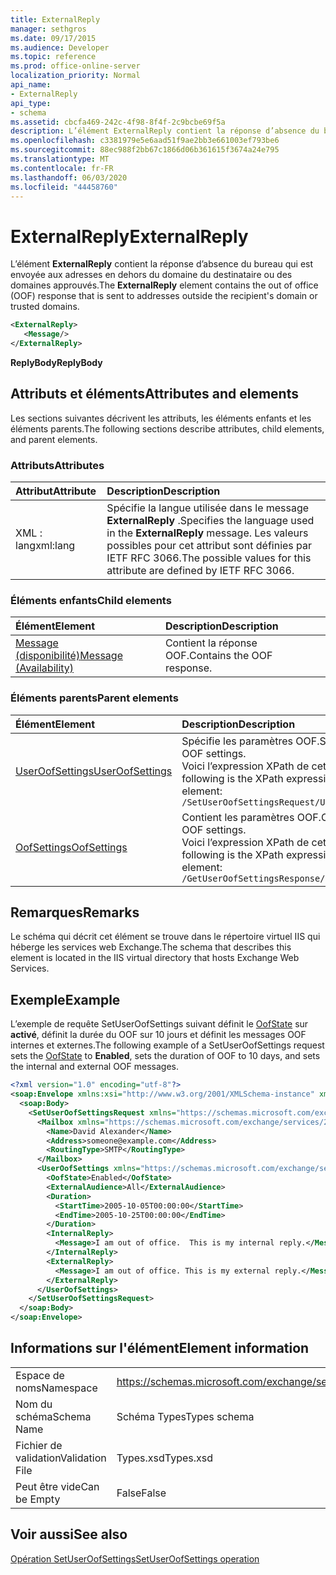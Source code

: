 ```yaml
---
title: ExternalReply
manager: sethgros
ms.date: 09/17/2015
ms.audience: Developer
ms.topic: reference
ms.prod: office-online-server
localization_priority: Normal
api_name:
- ExternalReply
api_type:
- schema
ms.assetid: cbcfa469-242c-4f98-8f4f-2c9bcbe69f5a
description: L’élément ExternalReply contient la réponse d’absence du bureau qui est envoyée aux adresses en dehors du domaine du destinataire ou des domaines approuvés.
ms.openlocfilehash: c3381979e5e6aad51f9ae2bb3e661003ef793be6
ms.sourcegitcommit: 88ec988f2bb67c1866d06b361615f3674a24e795
ms.translationtype: MT
ms.contentlocale: fr-FR
ms.lasthandoff: 06/03/2020
ms.locfileid: "44458760"
---
```

# <a name="externalreply"></a><span data-ttu-id="6127c-103">ExternalReply</span><span class="sxs-lookup"><span data-stu-id="6127c-103">ExternalReply</span></span>

<span data-ttu-id="6127c-104">L’élément **ExternalReply** contient la réponse d’absence du bureau qui est envoyée aux adresses en dehors du domaine du destinataire ou des domaines approuvés.</span><span class="sxs-lookup"><span data-stu-id="6127c-104">The **ExternalReply** element contains the out of office (OOF) response that is sent to addresses outside the recipient's domain or trusted domains.</span></span> 
  
```XML
<ExternalReply>
   <Message/>
</ExternalReply>
```

 <span data-ttu-id="6127c-105">**ReplyBody**</span><span class="sxs-lookup"><span data-stu-id="6127c-105">**ReplyBody**</span></span>
## <a name="attributes-and-elements"></a><span data-ttu-id="6127c-106">Attributs et éléments</span><span class="sxs-lookup"><span data-stu-id="6127c-106">Attributes and elements</span></span>

<span data-ttu-id="6127c-107">Les sections suivantes décrivent les attributs, les éléments enfants et les éléments parents.</span><span class="sxs-lookup"><span data-stu-id="6127c-107">The following sections describe attributes, child elements, and parent elements.</span></span>
  
### <a name="attributes"></a><span data-ttu-id="6127c-108">Attributs</span><span class="sxs-lookup"><span data-stu-id="6127c-108">Attributes</span></span>

|<span data-ttu-id="6127c-109">**Attribut**</span><span class="sxs-lookup"><span data-stu-id="6127c-109">**Attribute**</span></span>|<span data-ttu-id="6127c-110">**Description**</span><span class="sxs-lookup"><span data-stu-id="6127c-110">**Description**</span></span>|
|:-----|:-----|
|<span data-ttu-id="6127c-111">XML : lang</span><span class="sxs-lookup"><span data-stu-id="6127c-111">xml:lang</span></span>  <br/> |<span data-ttu-id="6127c-112">Spécifie la langue utilisée dans le message **ExternalReply** .</span><span class="sxs-lookup"><span data-stu-id="6127c-112">Specifies the language used in the **ExternalReply** message.</span></span> <span data-ttu-id="6127c-113">Les valeurs possibles pour cet attribut sont définies par IETF RFC 3066.</span><span class="sxs-lookup"><span data-stu-id="6127c-113">The possible values for this attribute are defined by IETF RFC 3066.</span></span>  <br/> |
   
### <a name="child-elements"></a><span data-ttu-id="6127c-114">Éléments enfants</span><span class="sxs-lookup"><span data-stu-id="6127c-114">Child elements</span></span>

|<span data-ttu-id="6127c-115">**Élément**</span><span class="sxs-lookup"><span data-stu-id="6127c-115">**Element**</span></span>|<span data-ttu-id="6127c-116">**Description**</span><span class="sxs-lookup"><span data-stu-id="6127c-116">**Description**</span></span>|
|:-----|:-----|
|[<span data-ttu-id="6127c-117">Message (disponibilité)</span><span class="sxs-lookup"><span data-stu-id="6127c-117">Message (Availability)</span></span>](message-availability.md) <br/> |<span data-ttu-id="6127c-118">Contient la réponse OOF.</span><span class="sxs-lookup"><span data-stu-id="6127c-118">Contains the OOF response.</span></span>  <br/> |
   
### <a name="parent-elements"></a><span data-ttu-id="6127c-119">Éléments parents</span><span class="sxs-lookup"><span data-stu-id="6127c-119">Parent elements</span></span>

|<span data-ttu-id="6127c-120">**Élément**</span><span class="sxs-lookup"><span data-stu-id="6127c-120">**Element**</span></span>|<span data-ttu-id="6127c-121">**Description**</span><span class="sxs-lookup"><span data-stu-id="6127c-121">**Description**</span></span>|
|:-----|:-----|
|[<span data-ttu-id="6127c-122">UserOofSettings</span><span class="sxs-lookup"><span data-stu-id="6127c-122">UserOofSettings</span></span>](useroofsettings.md) <br/> |<span data-ttu-id="6127c-123">Spécifie les paramètres OOF.</span><span class="sxs-lookup"><span data-stu-id="6127c-123">Specifies the OOF settings.</span></span>  <br/> <span data-ttu-id="6127c-124">Voici l’expression XPath de cet élément :</span><span class="sxs-lookup"><span data-stu-id="6127c-124">The following is the XPath expression to this element:</span></span>  <br/>  `/SetUserOofSettingsRequest/UserOofSettings` <br/> |
|[<span data-ttu-id="6127c-125">OofSettings</span><span class="sxs-lookup"><span data-stu-id="6127c-125">OofSettings</span></span>](oofsettings.md) <br/> |<span data-ttu-id="6127c-126">Contient les paramètres OOF.</span><span class="sxs-lookup"><span data-stu-id="6127c-126">Contains the OOF settings.</span></span>  <br/> <span data-ttu-id="6127c-127">Voici l’expression XPath de cet élément :</span><span class="sxs-lookup"><span data-stu-id="6127c-127">The following is the XPath expression to this element:</span></span>  <br/>  `/GetUserOofSettingsResponse/OofSettings` <br/> |
   
## <a name="remarks"></a><span data-ttu-id="6127c-128">Remarques</span><span class="sxs-lookup"><span data-stu-id="6127c-128">Remarks</span></span>

<span data-ttu-id="6127c-129">Le schéma qui décrit cet élément se trouve dans le répertoire virtuel IIS qui héberge les services web Exchange.</span><span class="sxs-lookup"><span data-stu-id="6127c-129">The schema that describes this element is located in the IIS virtual directory that hosts Exchange Web Services.</span></span>
  
## <a name="example"></a><span data-ttu-id="6127c-130">Exemple</span><span class="sxs-lookup"><span data-stu-id="6127c-130">Example</span></span>

<span data-ttu-id="6127c-131">L’exemple de requête SetUserOofSettings suivant définit le [OofState](oofstate.md) sur **activé**, définit la durée du OOF sur 10 jours et définit les messages OOF internes et externes.</span><span class="sxs-lookup"><span data-stu-id="6127c-131">The following example of a SetUserOofSettings request sets the [OofState](oofstate.md) to **Enabled**, sets the duration of OOF to 10 days, and sets the internal and external OOF messages.</span></span>
  
```XML
<?xml version="1.0" encoding="utf-8"?>
<soap:Envelope xmlns:xsi="http://www.w3.org/2001/XMLSchema-instance" xmlns:xsd="http://www.w3.org/2001/XMLSchema" xmlns:soap="http://schemas.xmlsoap.org/soap/envelope/">
  <soap:Body>
    <SetUserOofSettingsRequest xmlns="https://schemas.microsoft.com/exchange/services/2006/messages">
      <Mailbox xmlns="https://schemas.microsoft.com/exchange/services/2006/types">
        <Name>David Alexander</Name>
        <Address>someone@example.com</Address>
        <RoutingType>SMTP</RoutingType>
      </Mailbox>
      <UserOofSettings xmlns="https://schemas.microsoft.com/exchange/services/2006/types">
        <OofState>Enabled</OofState>
        <ExternalAudience>All</ExternalAudience>
        <Duration>
          <StartTime>2005-10-05T00:00:00</StartTime>
          <EndTime>2005-10-25T00:00:00</EndTime>
        </Duration>
        <InternalReply>
          <Message>I am out of office.  This is my internal reply.</Message>
        </InternalReply>
        <ExternalReply>
          <Message>I am out of office. This is my external reply.</Message>
        </ExternalReply>
      </UserOofSettings>
    </SetUserOofSettingsRequest>
  </soap:Body>
</soap:Envelope>
```

## <a name="element-information"></a><span data-ttu-id="6127c-132">Informations sur l'élément</span><span class="sxs-lookup"><span data-stu-id="6127c-132">Element information</span></span>

|||
|:-----|:-----|
|<span data-ttu-id="6127c-133">Espace de noms</span><span class="sxs-lookup"><span data-stu-id="6127c-133">Namespace</span></span>  <br/> |https://schemas.microsoft.com/exchange/services/2006/types  <br/> |
|<span data-ttu-id="6127c-134">Nom du schéma</span><span class="sxs-lookup"><span data-stu-id="6127c-134">Schema Name</span></span>  <br/> |<span data-ttu-id="6127c-135">Schéma Types</span><span class="sxs-lookup"><span data-stu-id="6127c-135">Types schema</span></span>  <br/> |
|<span data-ttu-id="6127c-136">Fichier de validation</span><span class="sxs-lookup"><span data-stu-id="6127c-136">Validation File</span></span>  <br/> |<span data-ttu-id="6127c-137">Types.xsd</span><span class="sxs-lookup"><span data-stu-id="6127c-137">Types.xsd</span></span>  <br/> |
|<span data-ttu-id="6127c-138">Peut être vide</span><span class="sxs-lookup"><span data-stu-id="6127c-138">Can be Empty</span></span>  <br/> |<span data-ttu-id="6127c-139">False</span><span class="sxs-lookup"><span data-stu-id="6127c-139">False</span></span>  <br/> |
   
## <a name="see-also"></a><span data-ttu-id="6127c-140">Voir aussi</span><span class="sxs-lookup"><span data-stu-id="6127c-140">See also</span></span>



[<span data-ttu-id="6127c-141">Opération SetUserOofSettings</span><span class="sxs-lookup"><span data-stu-id="6127c-141">SetUserOofSettings operation</span></span>](setuseroofsettings-operation.md)

